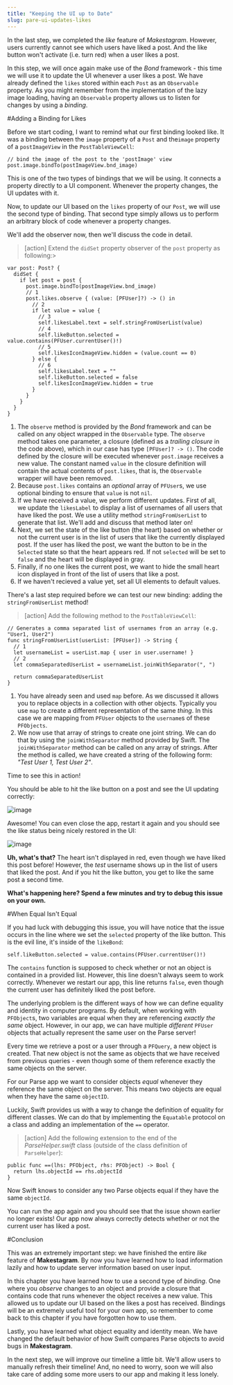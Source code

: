 ```yaml
---
title: "Keeping the UI up to Date"
slug: pare-ui-updates-likes
---
```


In the last step, we completed the _like_ feature of _Makestagram_. However, users currently cannot see
which users have liked a post. And the like button won't activate (i.e. turn red) when a user likes a post.

In this step, we will once again make use of the _Bond_ framework - this time we will use it to update the UI whenever a user likes a post.
We have already defined the `likes` stored within each `Post` as an `Observable` property. As you might remember from the implementation of the lazy image loading, having an `Observable` property allows us to listen for changes by using a _binding_.

#Adding a Binding for Likes

Before we start coding, I want to remind what our first binding looked like. It was a binding between the `image` property of a `Post` and the`image` property of a `postImageView` in the `PostTableViewCell`:

    // bind the image of the post to the 'postImage' view
    post.image.bindTo(postImageView.bnd_image)

This is one of the two types of bindings that we will be using. It connects a property directly to a UI component. Whenever the property changes, the UI updates with it.

Now, to update our UI based on the `likes` property of our `Post`, we will use the second type of binding. That second type simply allows us to perform an arbitrary block of code whenever a property changes.

We'll add the observer now, then we'll discuss the code in detail.

> [action]
Extend the `didSet` property observer of the `post` property as following:>
>
    var post: Post? {
      didSet {
        if let post = post {
          post.image.bindTo(postImageView.bnd_image)
          // 1
          post.likes.observe { (value: [PFUser]?) -> () in
            // 2
            if let value = value {
              // 3
              self.likesLabel.text = self.stringFromUserList(value)
              // 4
              self.likeButton.selected = value.contains(PFUser.currentUser()!)
              // 5
              self.likesIconImageView.hidden = (value.count == 0)
            } else {
              // 6
              self.likesLabel.text = ""
              self.likeButton.selected = false
              self.likesIconImageView.hidden = true
            }
          }
        }
      }
    }

1. The `observe` method is provided by the *Bond* framework and can be called on any object wrapped in the `Observable` type. The `observe` method takes one parameter, a closure (defined as a *trailing closure* in the code above), which in our case has type `[PFUser]? -> ()`. The code defined by the closure will be executed whenever `post.image` receives a new value. The constant named `value` in the closure definition will contain the actual contents of `post.likes`, that is, the `Observable` wrapper will have been removed.
2. Because `post.likes` contains an *optional* array of `PFUser`s, we use optional binding to ensure that `value` is not `nil`.
3. If we have received a value, we perform different updates. First of all, we update the `likesLabel` to display a list of usernames of all users that have liked the post. We use a utility method `stringFromUserList` to generate that list. We'll add and discuss that method later on!
4. Next, we set the state of the like button (the heart) based on whether or not the current user is in the list of users that like the currently displayed post. If the user has liked the post, we want the button to be in the `Selected` state so that the heart appears red. If not `selected` will be set to `false` and the heart will be displayed in gray.
5. Finally, if no one likes the current post, we want to hide the small heart icon displayed in front of the list of users that like a post.
6. If we haven't recieved a value yet, set all UI elements to default values.

There's a last step required before we can test our new binding: adding the `stringFromUserList` method!

> [action]
Add the following method to the `PostTableViewCell`:
>
    // Generates a comma separated list of usernames from an array (e.g. "User1, User2")
    func stringFromUserList(userList: [PFUser]) -> String {
      // 1
      let usernameList = userList.map { user in user.username! }
      // 2
      let commaSeparatedUserList = usernameList.joinWithSeparator(", ")
>
      return commaSeparatedUserList
    }

1. You have already seen and used `map` before. As we discussed it allows you to replace objects in a collection with other objects. Typically you use `map` to create a different representation of the same _thing_. In this case we are mapping from `PFUser` objects to the `username`s of these `PFObjects`.
2. We now use that array of strings to create one joint string. We can do that by using the `joinWithSeparator` method provided by Swift. The `joinWithSeparator` method can be called on any array of strings. After the method is called, we have created a string of the following form: _"Test User 1, Test User 2"_.

Time to see this in action!

You should be able to hit the like button on a post and see the UI updating correctly:

![image](like_working.png)

Awesome! You can even close the app, restart it again and you should see the like status being nicely restored in the UI:

![image](like_update_bug.png)

**Uh, what's that?** The heart isn't displayed in red, even though we have liked this post before! However, the _test_ username shows up in the list of users that liked the post. And if you hit the like button, you get to like the same post a second time.

**What's happening here? Spend a few minutes and try to debug this issue on your own.**

#When Equal Isn't Equal

If you had luck with debugging this issue, you will have notice that the issue occurs in the line where we set the `selected` property of the like button. This is the evil line, it's inside of the `likeBond`:

    self.likeButton.selected = value.contains(PFUser.currentUser()!)

The `contains` function is supposed to check whether or not an object is contained in a provided list. However, this line doesn't always seem to work correctly. Whenever we restart our app, this line returns `false`, even though the current user has definitely liked the post before.

The underlying problem is the different ways of how we can define equality and identity in computer programs. By default, when working with `PFObject`s, two variables are equal when they are referencing *exactly the same* object. However, in our app, we can have multiple _different_ `PFUser` objects that actually represent the same user on the Parse server!

Every time we retrieve a post or a user through a `PFQuery`, a new object is created. That new object is not the same as objects that we have received from previous queries - even though some of them reference exactly the same objects on the server.

For our Parse app we want to consider objects _equal_ whenever they reference the same object on the server. This means two objects are equal when they have the same `objectID`.

Luckily, Swift provides us with a way to change the definition of equality for different classes. We can do that by implementing the `Equatable` protocol on a class and adding an implementation of the `==` operator.

> [action]
Add the following extension to the end of the _ParseHelper.swift_ class (outside of the class definition of `ParseHelper`):
>
    public func ==(lhs: PFObject, rhs: PFObject) -> Bool {
      return lhs.objectId == rhs.objectId
    }

Now Swift knows to consider any two Parse objects equal if they have the same `objectId`.

You can run the app again and you should see that the issue shown earlier no longer exists! Our app now always correctly detects whether or not the current user has liked a post.

#Conclusion

This was an extremely important step: we have finished the entire _like_ feature of **Makestagram**. By now you have learned how to load information lazily and how to update server information based on user input.

In this chapter you have learned how to use a second type of _binding_. One where you *observe* changes to an object and provide a closure that contains code that runs whenever the object receives a new value. This allowed us to update our UI based on the likes a post has received. Bindings will be an extremely useful tool for your own app, so remember to come back to this chapter if you have forgotten how to use them.

<!-- As part of setting up the binding, we have also briefly spoken about _strong reference cycles_ - and how to avoid them. You have learned what the word _capture list_ means and how the `unowned` keyword can break potential retain cycles. Make sure to take a note of that section as well, it will also be very important for your own app. -->

Lastly, you have learned what object equality and identity mean. We have changed the default behavior of how Swift compares Parse objects to avoid bugs in **Makestagram**.

In the next step, we will improve our timeline a little bit. We'll allow users to manually refresh their timeline! And, no need to worry, soon we will also take care of adding some more users to our app and making it less lonely.
